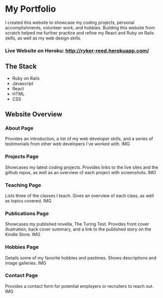 # My Portfolio

I created this website to showcase my coding projects, personal accomplishments, volunteer work, and hobbies. Building this website from scratch helped me further practice and refine my React and Ruby on Rails skills, as well as my web design skills.

### Live Website on Heroku: http://ryker-reed.herokuapp.com/

## The Stack
- Ruby on Rails
- Javascript
- React
- HTML
- CSS

## Website Overview

### About Page
Provides an introduction, a list of my web developer skills, and a series of testimonials from other web developers I've worked with.
IMG

### Projects Page
Showcases my latest coding projects. Provides links to the live sites and the github repos, as well as an overview of each project with screenshots.
IMG

### Teaching Page
Lists three of the classes I teach. Gives an overview of each class, as well as topics covered.
IMG

### Publications Page
Showcases my published novella, The Turing Test. Provides front cover illustration, back cover summary, and a link to the published story on the Kindle Store.
IMG

### Hobbies Page
Details some of my favorite hobbies and pastimes. Shows descriptions and image galleries.
IMG

### Contact Page
Provides a contact form for potential employers or recruiters to reach out.
IMG
